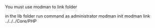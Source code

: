 You must use modman to link folder

in the lib folder run command as administrator
modman init
modman link ../../../Core/PHP
